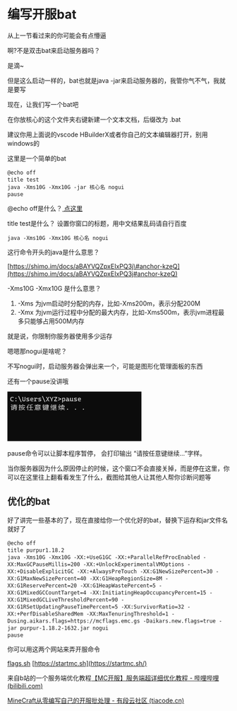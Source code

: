 # 编写开服bat

从上一节看过来的你可能会有点懵逼

啊?不是双击bat来启动服务器吗？

是滴~

但是这么启动一样的，bat也就是java -jar来启动服务器的，我管你气不气，我就是要写

现在，让我们写一个bat吧



在你放核心的这个文件夹右键新建一个文本文档，后缀改为 .bat

建议你用上面说的vscode HBuilderX或者你自己的文本编辑器打开，别用windows的



这里是一个简单的bat

```
@echo off
title test
java -Xms10G -Xmx10G -jar 核心名 nogui
pause
```

@echo off是什么？[ 点这里](https://blog.csdn.net/Fly_as_tadpole/article/details/85177379)

title test是什么？ 设置你窗口的标题，用中文结果乱码请自行百度



`java -Xms10G -Xmx10G 核心名 nogui`

这行命令开头的java是什么意思？

[https://shimo.im/docs/aBAYVQZpxEIxPQ3j\#anchor-kzeQ](https://shimo.im/docs/aBAYVQZpxEIxPQ3j#anchor-kzeQ)



-Xms10G -Xmx10G 是什么意思？

1. -Xms 为jvm启动时分配的内存，比如-Xms200m，表示分配200M
2. -Xmx 为jvm运行过程中分配的最大内存，比如-Xms500m，表示jvm进程最多只能够占用500M内存

就是说，你限制你服务器使用多少运存



嗯嗯那nogui是啥呢？

不写nogui时，启动服务器会弹出来一个，可能是图形化管理面板的东西



还有一个pause没讲哦

![](/assets/pause.png)

pause命令可以让脚本程序暂停， 会打印输出 “请按任意键继续...”字样。

当你服务器因为什么原因停止的时候，这个窗口不会直接关掉，而是停在这里，你可以在这里往上翻看看发生了什么，截图给其他人让其他人帮你诊断问题等



## 优化的bat

好了讲完一些基本的了，现在直接给你一个优化好的bat，替换下运存和jar文件名就好了

```
@echo off
title purpur1.18.2
java -Xms10G -Xmx10G -XX:+UseG1GC -XX:+ParallelRefProcEnabled -XX:MaxGCPauseMillis=200 -XX:+UnlockExperimentalVMOptions -XX:+DisableExplicitGC -XX:+AlwaysPreTouch -XX:G1NewSizePercent=30 -XX:G1MaxNewSizePercent=40 -XX:G1HeapRegionSize=8M -XX:G1ReservePercent=20 -XX:G1HeapWastePercent=5 -XX:G1MixedGCCountTarget=4 -XX:InitiatingHeapOccupancyPercent=15 -XX:G1MixedGCLiveThresholdPercent=90 -XX:G1RSetUpdatingPauseTimePercent=5 -XX:SurvivorRatio=32 -XX:+PerfDisableSharedMem -XX:MaxTenuringThreshold=1 -Dusing.aikars.flags=https://mcflags.emc.gs -Daikars.new.flags=true -jar purpur-1.18.2-1632.jar nogui
pause
```



你可以用这两个网站来弄开服命令

[flags.sh](https://flags.sh/)   [https://startmc.sh](https://startmc.sh/)



来自b站的一个服务端优化教程[【MC开服】服务端超详细优化教程 - 哔哩哔哩 \(bilibili.com\)](https://www.bilibili.com/read/cv17603010/)

[MineCraft从零编写自己的开服批处理 - 有段云社区 \(tiacode.cn\)](https://www.tiacode.cn/articles/7)

